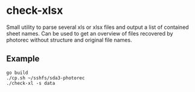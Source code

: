 # check-xlsx

Small utility to parse several xls or xlsx files and output a list of contained
sheet names. Can be used to get an overview of files recovered by photorec
without structure and original file names.

## Example

    go build
    ./cp.sh ~/sshfs/sda3-photorec
    ./check-xl -s data